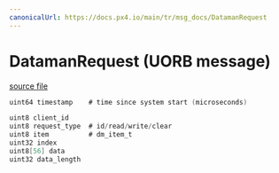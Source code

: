 ```yaml
---
canonicalUrl: https://docs.px4.io/main/tr/msg_docs/DatamanRequest
---
```


# DatamanRequest (UORB message)



[source file](https://github.com/PX4/PX4-Autopilot/blob/release/1.14/msg/DatamanRequest.msg)

```c
uint64 timestamp    # time since system start (microseconds)

uint8 client_id
uint8 request_type  # id/read/write/clear
uint8 item          # dm_item_t
uint32 index
uint8[56] data
uint32 data_length
```
